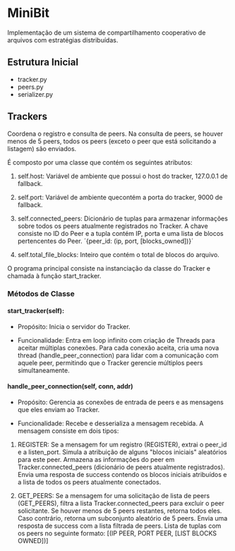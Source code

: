 # MiniBit
Implementação de um sistema de compartilhamento cooperativo de arquivos com estratégias distribuídas.

## Estrutura Inicial
- tracker.py
- peers.py
- serializer.py

## Trackers
Coordena o registro e consulta de peers. Na consulta de peers, se houver menos de 5 peers, todos os peers (exceto o peer que está solicitando a listagem) são enviados.

É composto por uma classe que contém os seguintes atributos:
1. self.host: Variável de ambiente que possui o host do tracker, 127.0.0.1 de fallback.

2. self.port: Variável de ambiente quecontém a porta do tracker, 9000 de fallback.

3. self.connected_peers: Dicionário de tuplas para armazenar informações sobre todos os peers atualmente registrados no Tracker. A chave consiste no ID do Peer e a tupla contém IP, porta e uma lista de blocos pertencentes do Peer. ´{peer_id: (ip, port, [blocks_owned])}´

4. self.total_file_blocks: Inteiro que contém o total de blocos do arquivo.

O programa principal consiste na instanciação da classe do Tracker e chamada à função start_tracker.

### Métodos de Classe
#### start_tracker(self): 
- Propósito: Inicia o servidor do Tracker. 

- Funcionalidade: Entra em loop infinito com criação de Threads para aceitar múltiplas conexões. Para cada conexão aceita, cria uma nova thread (handle_peer_connection) para lidar com a comunicação com aquele peer, permitindo que o Tracker gerencie múltiplos peers simultaneamente.

#### handle_peer_connection(self, conn, addr)
- Propósito: Gerencia as conexões de entrada de peers e as mensagens que eles enviam ao Tracker.

- Funcionalidade:
Recebe e desserializa a mensagem recebida. A mensagem consiste em dois tipos:
1. REGISTER:  Se a mensagem for um registro (REGISTER), extrai o peer_id e a listen_port. Simula a atribuição de alguns "blocos iniciais" aleatórios para este peer. Armazena as informações do peer em Tracker.connected_peers (dicionário de peers atualmente registrados). Envia uma resposta de success contendo os blocos iniciais atribuídos e a lista de todos os peers atualmente conectados.

2. GET_PEERS: Se a mensagem for uma solicitação de lista de peers (GET_PEERS), filtra a lista Tracker.connected_peers para excluir o peer solicitante. Se houver menos de 5 peers restantes, retorna todos eles. Caso contrário, retorna um subconjunto aleatório de 5 peers. Envia uma resposta de success com a lista filtrada de peers. Lista de tuplas com os peers no seguinte formato: [(IP PEER, PORT PEER, [LIST BLOCKS OWNED])]





